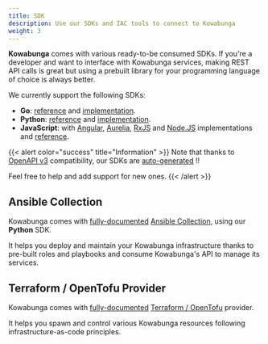 ```yaml
---
title: SDK
description: Use our SDKs and IAC tools to connect to Kowabunga
weight: 3
---
```


**Kowabunga** comes with various ready-to-be consumed SDKs. If you're a developer and want to interface with Kowabunga services, making REST API calls is great but using a prebuilt library for your programming language of choice is always better.

We currently support the following SDKs:

- **Go**: [reference](https://pkg.go.dev/github.com/kowabunga-cloud/kowabunga-go) and [implementation](https://github.com/kowabunga-cloud/kowabunga-go).
- **Python**: [reference](https://pypi.org/project/kowabunga/) and [implementation](https://github.com/kowabunga-cloud/kowabunga-python).
- **JavaScript**: with [Angular](https://www.npmjs.com/package/@kowabunga-cloud/angular), [Aurelia](https://www.npmjs.com/package/@kowabunga-cloud/aurelia), [RxJS](https://www.npmjs.com/package/@kowabunga-cloud/rxjs) and [Node.JS](https://www.npmjs.com/package/@kowabunga-cloud/node) implementations and [reference](https://github.com/kowabunga-cloud/kowabunga-javascript).

{{< alert color="success" title="Information" >}}
Note that thanks to [OpenAPI v3](https://kowabunga.cloud/api/) compatibility, our SDKs are [auto-generated](https://openapi-generator.tech/) !!

Feel free to help and add support for new ones.
{{< /alert >}}

## Ansible Collection

Kowabunga comes with [fully-documented](https://ansible.kowabunga.cloud/kowabunga/cloud/index.html#plugins-in-kowabunga-cloud) [Ansible Collection](https://github.com/kowabunga-cloud/ansible-collections-kowabunga), using our **Python** SDK.

It helps you deploy and maintain your Kowabunga infrastructure thanks to pre-built roles and playbooks and consume Kowabunga's API to manage its services.

## Terraform / OpenTofu Provider

Kowabunga comes with [fully-documented](https://search.opentofu.org/provider/kowabunga-cloud/kowabunga/latest) [Terraform / OpenTofu](https://github.com/kowabunga-cloud/terraform-provider-kowabunga) provider.

It helps you spawn and control various Kowabunga resources following infrastructure-as-code principles.
